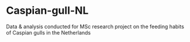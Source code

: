 # Caspian-gull-NL
Data &amp; analysis conducted for MSc research project on the feeding habits of Caspian gulls in the Netherlands
